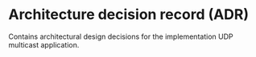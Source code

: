 # Architecture decision record (ADR)

Contains architectural design decisions for the implementation UDP multicast application.
